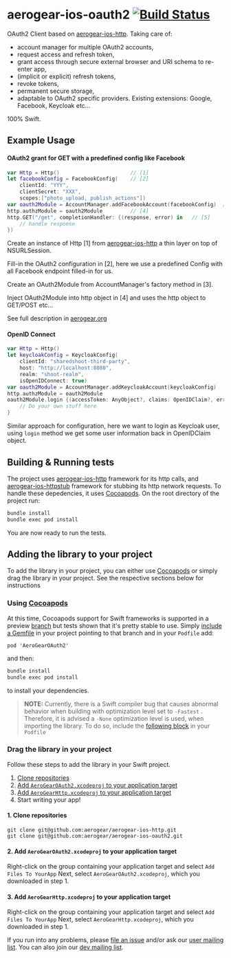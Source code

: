 # aerogear-ios-oauth2 [![Build Status](https://travis-ci.org/aerogear/aerogear-ios-oauth2.png)](https://travis-ci.org/aerogear/aerogear-ios-oauth2)
OAuth2 Client based on [aerogear-ios-http](https://github.com/aerogear/aerogear-ios-http). 
Taking care of: 

* account manager for multiple OAuth2 accounts,
* request access and refresh token,
* grant access through secure external browser and URI schema to re-enter app,
* (implicit or explicit) refresh tokens, 
* revoke tokens,
* permanent secure storage,
* adaptable to OAuth2 specific providers. Existing extensions: Google, Facebook, Keycloak etc...

100% Swift.

## Example Usage

#### OAuth2 grant for GET with a predefined config like Facebook
```swift
var Http = Http() 						// [1]
let facebookConfig = FacebookConfig(	// [2]
    clientId: "YYY",
    clientSecret: "XXX",
    scopes:["photo_upload, publish_actions"])
var oauth2Module = AccountManager.addFacebookAccount(facebookConfig)  // [3]
http.authzModule = oauth2Module			// [4]
http.GET("/get", completionHandler: {(response, error) in	// [5]
	// handle response
})
```
Create an instance of Http [1] from [aerogear-ios-http](https://github.com/aerogear/aerogear-ios-http) a thin layer on top of NSURLSession.

Fill-in the OAuth2 configuration in [2], here we use a predefined Config with all Facebook endpoint filled-in for us.

Create an OAuth2Module from AccountManager's factory method in [3].

Inject OAuth2Module into http object in [4] and uses the http object to GET/POST etc...

See full description in [aerogear.org](https://aerogear.org/docs/guides/aerogear-ios-2.X/Authorization/)

#### OpenID Connect 
```swift
var Http = Http()
let keycloakConfig = KeycloakConfig(
    clientId: "sharedshoot-third-party",
    host: "http://localhost:8080",
    realm: "shoot-realm",
    isOpenIDConnect: true)
var oauth2Module = AccountManager.addKeycloakAccount(keycloakConfig)
http.authzModule = oauth2Module
oauth2Module.login {(accessToken: AnyObject?, claims: OpenIDClaim?, error: NSError?) in // [1]
    // Do your own stuff here
}

```
Similar approach for configuration, here we want to login as Keycloak user, using ```login``` method we get some user information back in OpenIDClaim object.

## Building & Running tests

The project uses [aerogear-ios-http](https://github.com/aerogear/aerogear-ios-http) framework for its http calls, and [aerogear-ios-httpstub](https://github.com/aerogear/aerogear-ios-httpstub) framework for stubbing its http network requests.  To handle these depedencies, it uses [Cocoapods](http://cocoapods.org). On the root directory of the project run:

```bash
bundle install
bundle exec pod install
```

You are now ready to run the tests.

## Adding the library to your project 
To add the library in your project, you can either use [Cocoapods](http://cocoapods.org) or simply drag the library in your project. See the respective sections below for instructions

### Using [Cocoapods](http://cocoapods.org)
At this time, Cocoapods support for Swift frameworks is supported in a preview [branch](https://github.com/CocoaPods/CocoaPods/tree/swift) but tests shown that it's pretty stable to use. Simply [include a Gemfile](http://swiftwala.com/cocoapods-is-ready-for-swift/) in your project pointing to that branch and in your ```Podfile``` add:

```
pod 'AeroGearOAuth2'
```

and then:
```bash
bundle install
bundle exec pod install
```

to install your dependencies.

> **NOTE:**  Currently, there is a Swift compiler bug that causes abnormal behavior when  building with optimization level set to ```-Fastest```  . Therefore, it is advised a ```-None``` optimization level is used, when importing the library. To do so, include the [following block](https://github.com/aerogear/aerogear-ios-cookbook/blob/podspec/Shoot/Podfile#L9-L24) in your ```Podfile```

### Drag the library in your project

Follow these steps to add the library in your Swift project.

1. [Clone repositories](#1-clone-repositories)
2. [Add `AeroGearOAuth2.xcodeproj` to your application target](#2-add-aerogearoauth2-xcodeproj-to-your-application-target)
3. [Add `AeroGearHttp.xcodeproj` to your application target](#2-add-aerogearhttp-xcodeproj-to-your-application-target)
4. Start writing your app!

#### 1. Clone repositories

```
git clone git@github.com:aerogear/aerogear-ios-http.git
git clone git@github.com:aerogear/aerogear-ios-oauth2.git
```

#### 2. Add `AeroGearOAuth2.xcodeproj` to your application target

Right-click on the group containing your application target and select `Add Files To YourApp`
Next, select `AeroGearOAuth2.xcodeproj`, which you downloaded in step 1.

#### 3. Add `AeroGearHttp.xcodeproj` to your application target

Right-click on the group containing your application target and select `Add Files To YourApp`
Next, select `AeroGearHttp.xcodeproj`, which you downloaded in step 1.

If you run into any problems, please [file an issue](http://issues.jboss.org/browse/AEROGEAR) and/or ask our [user mailing list](https://lists.jboss.org/mailman/listinfo/aerogear-users). You can also join our [dev mailing list](https://lists.jboss.org/mailman/listinfo/aerogear-dev).  
